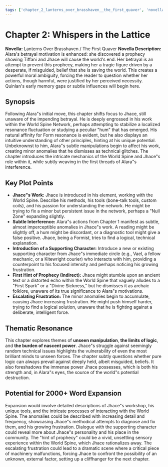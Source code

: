 ```yaml
---
tags: ['chapter_2_lanterns_over_brasshaven__the_first_quaver', 'novella_1.1_lanterns_over_brasshaven__the_first_quaver', 'saga_outline']
---
```


# Chapter 2: Whispers in the Lattice

**Novella:** Lanterns Over Brasshaven / The First Quaver
**Novella Description:** Alara's betrayal motivation is enhanced: she discovered a prophecy showing Tiffani and Jhace will cause the world's end. Her betrayal is an attempt to prevent this prophecy, making her a tragic figure driven by a desperate, if misguided, belief that she is saving the world. This creates a powerful moral ambiguity, forcing the reader to question whether her actions, though harmful, were justified by her perceived necessity. Quinlan's early memory gaps or subtle influences will begin here.

## Synopsis

Following Alara"s initial move, this chapter shifts focus to Jhace, still unaware of the impending betrayal. He is deeply engrossed in his work within the World Spine Network, perhaps attempting to stabilize a localized resonance fluctuation or studying a peculiar "hum" that has emerged. His natural affinity for Form resonance is evident, but he also displays an intuitive understanding of other principles, hinting at his unique potential. Unbeknownst to him, Alara"s subtle manipulations begin to affect his work, creating minor anomalies that he dismisses as technical glitches. The chapter introduces the intricate mechanics of the World Spine and Jhace"s role within it, while subtly weaving in the first threads of Alara"s interference.

## Key Plot Points

*   **Jhace"s Work:** Jhace is introduced in his element, working with the World Spine. Describe his methods, his tools (bone-talk tools, custom coils), and his passion for understanding the network. He might be trying to fix a minor but persistent issue in the network, perhaps a "Null Zone" expanding slightly.
*   **Subtle Interference:** Alara"s actions from Chapter 1 manifest as subtle, almost imperceptible anomalies in Jhace"s work. A reading might be slightly off, a hum might be discordant, or a diagnostic tool might give a false positive. Jhace, being a Formist, tries to find a logical, technical explanation.
*   **Introduction of a Supporting Character:** Introduce a new or existing supporting character from Jhace"s immediate circle (e.g., Vael, a fellow mechanic, or a Kitewright courier) who interacts with him, providing a counterpoint to his focused intensity and perhaps noticing his growing frustration.
*   **First Hint of Prophecy (Indirect):** Jhace might stumble upon an ancient text or a distorted echo within the World Spine that vaguely alludes to a "First Spark" or a "Divine Sickness," but he dismisses it as archaic folklore, unaware of its true significance to Alara"s motivations.
*   **Escalating Frustration:** The minor anomalies begin to accumulate, causing Jhace increasing frustration. He might push himself harder, trying to find a logical solution, unaware that he is fighting against a deliberate, intelligent force.

## Thematic Resonance

This chapter explores themes of **unseen manipulation**, **the limits of logic**, and **the burden of nascent power**. Jhace"s struggle against seemingly random technical issues highlights the vulnerability of even the most brilliant minds to unseen forces. The chapter subtly questions whether pure logic can always prevail against deeply held, albeit misguided, beliefs. It also foreshadows the immense power Jhace possesses, which is both his strength and, in Alara"s eyes, the source of the world"s potential destruction.

## Potential for 2000+ Word Expansion

Expansion would involve detailed descriptions of Jhace"s workshop, his unique tools, and the intricate processes of interacting with the World Spine. The anomalies could be described with increasing detail and frequency, showcasing Jhace"s methodical attempts to diagnose and fix them, and his growing frustration. Dialogue with the supporting character could reveal more about Jhace"s personality and his place in the community. The "hint of prophecy" could be a vivid, unsettling sensory experience within the World Spine, which Jhace rationalizes away. The escalating frustration could lead to a dramatic scene where a critical piece of machinery malfunctions, forcing Jhace to confront the possibility of an unknown, external factor, setting up a cliffhanger for the next chapter.

